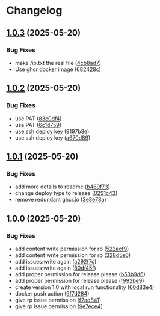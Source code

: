 # Changelog

## [1.0.3](https://github.com/itsmaxymoo/wan-ip-monitor/compare/v1.0.2...v1.0.3) (2025-05-20)


### Bug Fixes

* make /ip.txt the real file ([4cb8ad7](https://github.com/itsmaxymoo/wan-ip-monitor/commit/4cb8ad708f9a6bc4572b83416edac54f8f262998))
* Use ghcr docker image ([682428c](https://github.com/itsmaxymoo/wan-ip-monitor/commit/682428c67c542e041397bc8d1c88d8bc5bfc9d2a))

## [1.0.2](https://github.com/itsmaxymoo/wan-ip-monitor/compare/v1.0.1...v1.0.2) (2025-05-20)


### Bug Fixes

* use PAT ([83c0df4](https://github.com/itsmaxymoo/wan-ip-monitor/commit/83c0df4159710e6e28c7308f640f59ad6586b0c5))
* use PAT ([6c1d759](https://github.com/itsmaxymoo/wan-ip-monitor/commit/6c1d75962ab9c2a199d697a99ebde25703f8411e))
* use ssh deploy key ([9197b8e](https://github.com/itsmaxymoo/wan-ip-monitor/commit/9197b8efc4ce9bb12d52d03dcb2f8df3a21e7ccd))
* use ssh deploy key ([a670d89](https://github.com/itsmaxymoo/wan-ip-monitor/commit/a670d895de082c81636b0f12c27f6bdfab0d5523))

## [1.0.1](https://github.com/itsmaxymoo/wan-ip-monitor/compare/v1.0.0...v1.0.1) (2025-05-20)


### Bug Fixes

* add more details to readme ([b469f73](https://github.com/itsmaxymoo/wan-ip-monitor/commit/b469f73363dd69c337146844c302c94aadbf4e16))
* change deploy type to release ([0291c43](https://github.com/itsmaxymoo/wan-ip-monitor/commit/0291c437c080b0e781f8c37f8d24b51fe510e746))
* remove redundant ghcr.io ([3e3e78a](https://github.com/itsmaxymoo/wan-ip-monitor/commit/3e3e78a6242816eccb06833ccd49102bc56b6d69))

## 1.0.0 (2025-05-20)


### Bug Fixes

* add content write permission for rp ([522acf9](https://github.com/itsmaxymoo/wan-ip-monitor/commit/522acf98c5c5fc04069d525f1284f661b850f80e))
* add content write permission for rp ([328d5e6](https://github.com/itsmaxymoo/wan-ip-monitor/commit/328d5e67d1d3c1c63ea3d4129208aa876b2ef2fe))
* add issues:write again ([a292f7c](https://github.com/itsmaxymoo/wan-ip-monitor/commit/a292f7c6beef867a94b7a4e4779515a6131a83ec))
* add issues:write again ([80df45f](https://github.com/itsmaxymoo/wan-ip-monitor/commit/80df45fc80033fd6addadaba29df1293ee2d9da6))
* add proper permission for release please ([b53b9d6](https://github.com/itsmaxymoo/wan-ip-monitor/commit/b53b9d6b1d6e013521c3c3e97c08432ecf561222))
* add proper permission for release please ([f992be9](https://github.com/itsmaxymoo/wan-ip-monitor/commit/f992be9cc4434a846e4e219fb815837befa98c65))
* create version 1.0 with local run functionality ([60d83e4](https://github.com/itsmaxymoo/wan-ip-monitor/commit/60d83e4c3cb9df8e9d1015b2f71316db2cc7bdd5))
* docker push action ([9f7d284](https://github.com/itsmaxymoo/wan-ip-monitor/commit/9f7d284f3a37f5fcf146bc644302b4bbca1d7e51))
* give rp issue permission ([f2ad841](https://github.com/itsmaxymoo/wan-ip-monitor/commit/f2ad8415467f32940ed600373519a2094db122db))
* give rp issue permission ([9e7ece4](https://github.com/itsmaxymoo/wan-ip-monitor/commit/9e7ece4d38ce092a954ae6d394623b0a958a6795))
